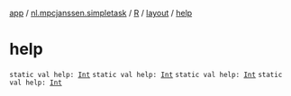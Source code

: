 [app](../../../index.md) / [nl.mpcjanssen.simpletask](../../index.md) / [R](../index.md) / [layout](index.md) / [help](.)

# help

`static val help: `[`Int`](https://kotlinlang.org/api/latest/jvm/stdlib/kotlin/-int/index.html)
`static val help: `[`Int`](https://kotlinlang.org/api/latest/jvm/stdlib/kotlin/-int/index.html)
`static val help: `[`Int`](https://kotlinlang.org/api/latest/jvm/stdlib/kotlin/-int/index.html)
`static val help: `[`Int`](https://kotlinlang.org/api/latest/jvm/stdlib/kotlin/-int/index.html)